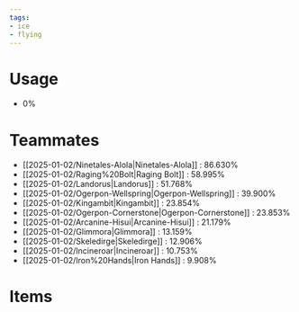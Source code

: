 ```yaml
---
tags:
- ice
- flying
---
```

# Usage
- 0%
# Teammates
- [[2025-01-02/Ninetales-Alola|Ninetales-Alola]] : 86.630%
- [[2025-01-02/Raging%20Bolt|Raging Bolt]] : 58.995%
- [[2025-01-02/Landorus|Landorus]] : 51.768%
- [[2025-01-02/Ogerpon-Wellspring|Ogerpon-Wellspring]] : 39.900%
- [[2025-01-02/Kingambit|Kingambit]] : 23.854%
- [[2025-01-02/Ogerpon-Cornerstone|Ogerpon-Cornerstone]] : 23.853%
- [[2025-01-02/Arcanine-Hisui|Arcanine-Hisui]] : 21.179%
- [[2025-01-02/Glimmora|Glimmora]] : 13.159%
- [[2025-01-02/Skeledirge|Skeledirge]] : 12.906%
- [[2025-01-02/Incineroar|Incineroar]] : 10.753%
- [[2025-01-02/Iron%20Hands|Iron Hands]] : 9.908%
# Items